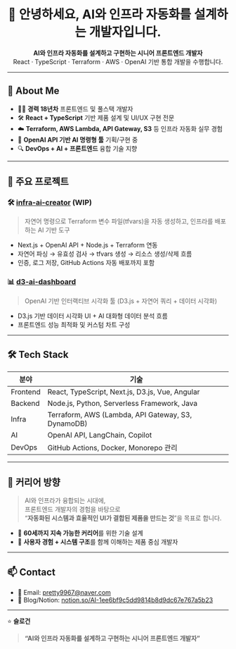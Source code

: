 <h1 align="center">👋 안녕하세요, AI와 인프라 자동화를 설계하는 개발자입니다.</h1>

<p align="center">
  <strong>AI와 인프라 자동화를 설계하고 구현하는 시니어 프론트엔드 개발자</strong><br />
  React · TypeScript · Terraform · AWS · OpenAI 기반 통합 개발을 수행합니다.
</p>

---

## 🔧 About Me

- 🧑‍💻 **경력 18년차** 프론트엔드 및 풀스택 개발자
- 🛠️ **React + TypeScript** 기반 제품 설계 및 UI/UX 구현 전문
- ☁️ **Terraform, AWS Lambda, API Gateway, S3** 등 인프라 자동화 실무 경험
- 🤖 **OpenAI API 기반 AI 명령형 툴** 기획/구현 중
- 🔍 **DevOps + AI + 프론트엔드** 융합 기술 지향

---

## 🚀 주요 프로젝트

### 🛠 [infra-ai-creator](https://github.com/kenneth-kang/infra-ai-creator) (WIP)
> 자연어 명령으로 Terraform 변수 파일(tfvars)을 자동 생성하고, 인프라를 배포하는 AI 기반 도구

- Next.js + OpenAI API + Node.js + Terraform 연동
- 자연어 파싱 → 유효성 검사 → tfvars 생성 → 리소스 생성/삭제 흐름
- 인증, 로그 저장, GitHub Actions 자동 배포까지 포함

### 📊 [d3-ai-dashboard](https://github.com/kenneth-kang/d3-ai-dashboard)
> OpenAI 기반 인터랙티브 시각화 툴 (D3.js + 자연어 쿼리 + 데이터 시각화)

- D3.js 기반 데이터 시각화 UI + AI 대화형 데이터 분석 흐름
- 프론트엔드 성능 최적화 및 커스텀 차트 구성

---

## 🛠️ Tech Stack

| 분야 | 기술 |
|------|------|
| Frontend | React, TypeScript, Next.js, D3.js, Vue, Angular |
| Backend | Node.js, Python, Serverless Framework, Java |
| Infra | Terraform, AWS (Lambda, API Gateway, S3, DynamoDB) |
| AI | OpenAI API, LangChain, Copilot |
| DevOps | GitHub Actions, Docker, Monorepo 관리 |

---

## 🧭 커리어 방향

> AI와 인프라가 융합되는 시대에,  
프론트엔드 개발자의 경험을 바탕으로  
“**자동화된 시스템과 효율적인 UI가 결합된 제품을 만드는 것**”을 목표로 합니다.

- 🎯 **60세까지 지속 가능한 커리어**를 위한 기술 설계
- 🤝 **사용자 경험 + 시스템 구조**를 함께 이해하는 제품 중심 개발자

---

## 📫 Contact

- 📩 Email: pretty9967@naver.com  
- 💼 Blog/Notion: [notion.so/AI-1ee6bf9c5dd9814b8d9dc67e767a5b23](https://notion.so/AI-1ee6bf9c5dd9814b8d9dc67e767a5b23)

---

⭐ **슬로건**  
> **“AI와 인프라 자동화를 설계하고 구현하는 시니어 프론트엔드 개발자”**


